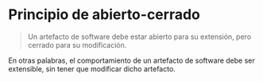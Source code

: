 # Principio de abierto-cerrado

> Un artefacto de software debe estar abierto para su extensión, pero cerrado para su modificación.

En otras palabras, el comportamiento de un artefacto de software debe ser extensible, sin tener que modificar dicho artefacto.
